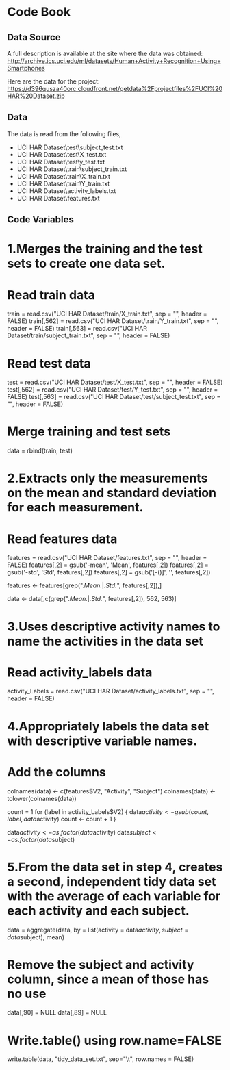 # Code Book

## Data Source
A full description is available at the site where the data was obtained: 
http://archive.ics.uci.edu/ml/datasets/Human+Activity+Recognition+Using+Smartphones 

Here are the data for the project: 
https://d396qusza40orc.cloudfront.net/getdata%2Fprojectfiles%2FUCI%20HAR%20Dataset.zip 

## Data
The data is read from the following files,
- UCI HAR Dataset\test\subject_test.txt
- UCI HAR Dataset\test\X_test.txt
- UCI HAR Dataset\test\y_test.txt
- UCI HAR Dataset\train\subject_train.txt 
- UCI HAR Dataset\train\X_train.txt 
- UCI HAR Dataset\train\Y_train.txt 
- UCI HAR Dataset\activity_labels.txt
- UCI HAR Dataset\features.txt



## Code Variables

# 1.Merges the training and the test sets to create one data set.
# Read train data
train = read.csv("UCI HAR Dataset/train/X_train.txt", sep = "", header = FALSE)
train[,562] = read.csv("UCI HAR Dataset/train/Y_train.txt", sep = "", header = FALSE)
train[,563] = read.csv("UCI HAR Dataset/train/subject_train.txt", sep = "", header = FALSE)

# Read test data
test = read.csv("UCI HAR Dataset/test/X_test.txt", sep = "", header = FALSE)
test[,562] = read.csv("UCI HAR Dataset/test/Y_test.txt", sep = "", header = FALSE)
test[,563] = read.csv("UCI HAR Dataset/test/subject_test.txt", sep = "", header = FALSE)

# Merge training and test sets
data = rbind(train, test)

# 2.Extracts only the measurements on the mean and standard deviation for each measurement. 
# Read features data
features = read.csv("UCI HAR Dataset/features.txt", sep = "", header = FALSE)
features[,2] = gsub('-mean', 'Mean', features[,2])
features[,2] = gsub('-std', 'Std', features[,2])
features[,2] = gsub('[-()]', '', features[,2])

features <- features[grep(".*Mean.*|.*Std.*", features[,2]),]

data <- data[,c(grep(".*Mean.*|.*Std.*", features[,2]), 562, 563)]

# 3.Uses descriptive activity names to name the activities in the data set
# Read activity_labels data
activity_Labels = read.csv("UCI HAR Dataset/activity_labels.txt", sep = "", header = FALSE)

# 4.Appropriately labels the data set with descriptive variable names. 
# Add the columns
colnames(data) <- c(features$V2, "Activity", "Subject")
colnames(data) <- tolower(colnames(data))

count = 1
for (label in activity_Labels$V2) {
  data$activity <- gsub(count, label, data$activity)
  count <- count + 1
}

data$activity <- as.factor(data$activity)
data$subject <- as.factor(data$subject)

# 5.From the data set in step 4, creates a second, independent tidy data set with the average of each variable for each activity and each subject.
data = aggregate(data, by = list(activity = data$activity, subject = data$subject), mean)

# Remove the subject and activity column, since a mean of those has no use
data[,90] = NULL
data[,89] = NULL

# Write.table() using row.name=FALSE
write.table(data, "tidy_data_set.txt", sep="\t", row.names = FALSE)
